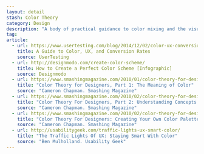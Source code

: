 ```yaml
---
layout: detail
stash: Color Theory
category: Design
description: "A body of practical guidance to color mixing and the visual effects of a specific color combination."
tag:
article:
  - url: https://www.usertesting.com/blog/2014/12/02/color-ux-conversion-rates/
    title: A Guide to Color, UX, and Conversion Rates
    source: UserTesting
  - url: http://designmodo.com/create-color-scheme/
    title: How to Create a Perfect Color Scheme [Infographic]
    source: Designmodo
  - url: https://www.smashingmagazine.com/2010/01/color-theory-for-designers-part-1-the-meaning-of-color/
    title: "Color Theory for Designers, Part 1: The Meaning of Color"
    source: "Cameron Chapman. Smashing Magazine"
  - url: https://www.smashingmagazine.com/2010/02/color-theory-for-designers-part-2-understanding-concepts-and-terminology/
    title: "Color Theory For Designers, Part 2: Understanding Concepts And Terminology"
    source: "Cameron Chapman. Smashing Magazine"
  - url: https://www.smashingmagazine.com/2010/02/color-theory-for-designer-part-3-creating-your-own-color-palettes/
    title: "Color Theory For Designers: Creating Your Own Color Palettes"
    source: "Cameron Chapman. Smashing Magazine"
  - url: http://usabilitygeek.com/traffic-lights-ux-smart-color/
    title: "The Traffic Lights Of UX: Staying Smart With Color"
    source: "Ben Mulholland. Usability Geek"
---
```

